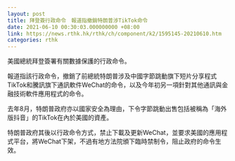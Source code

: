 ```yaml
---
layout: post
title: 拜登簽行政命令　報道指撤銷特朗普涉TikTok命令
date: 2021-06-10 00:30:03.000000000 +08:00
link: https://news.rthk.hk/rthk/ch/component/k2/1595145-20210610.htm
categories: rthk
---
```


美國總統拜登簽署有關數據保護的行政命令。

報道指該行政命令，撤銷了前總統特朗普涉及中國字節跳動旗下短片分享程式TikTok和騰訊旗下通訊軟件WeChat的命令，以及今年初另一項針對其他通訊與金融技術軟件應用程式的命令。

去年8月，特朗普政府亦以國家安全為理由，下令字節跳動出售包括被稱為「海外版抖音」的TikTok在內於美國的資產。

特朗普政府其後以行政命令方式，禁止下載及更新WeChat，並要求美國的應用程式平台，將WeChat下架，不過有地方法院頒下臨時禁制令，阻止政府的命令生效。
